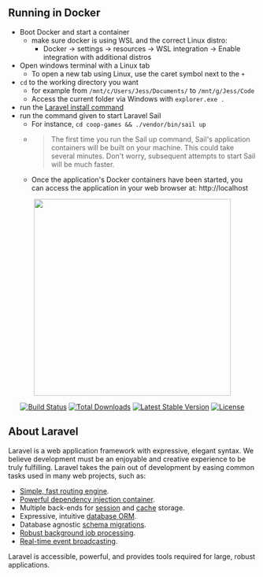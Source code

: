 ## Running in Docker

- Boot Docker and start a container
  - make sure docker is using WSL and the correct Linux distro:
    - Docker -> settings -> resources -> WSL integration -> Enable integration with additional distros
- Open windows terminal with a Linux tab
  - To open a new tab using Linux, use the caret symbol next to the `+`
- `cd` to the working directory you want
  - for example from `/mnt/c/Users/Jess/Documents/` to `/mnt/g/Jess/Code`
  - Access the current folder via Windows with `explorer.exe .`
- run the [Laravel install command](https://laravel.com/docs/8.x/installation#getting-started-on-windows)
- run the command given to start Laravel Sail
  - For instance, `cd coop-games && ./vendor/bin/sail up`
  - > The first time you run the Sail up command, Sail's application containers will be built on your machine. 
    > This could take several minutes. Don't worry, subsequent attempts to start Sail will be much faster.
  - Once the application's Docker containers have been started, you can access the application in your web browser at: http://localhost

<p align="center"><a href="https://laravel.com" target="_blank"><img src="https://raw.githubusercontent.com/laravel/art/master/logo-lockup/5%20SVG/2%20CMYK/1%20Full%20Color/laravel-logolockup-cmyk-red.svg" width="400"></a></p>

<p align="center">
<a href="https://travis-ci.org/laravel/framework"><img src="https://travis-ci.org/laravel/framework.svg" alt="Build Status"></a>
<a href="https://packagist.org/packages/laravel/framework"><img src="https://img.shields.io/packagist/dt/laravel/framework" alt="Total Downloads"></a>
<a href="https://packagist.org/packages/laravel/framework"><img src="https://img.shields.io/packagist/v/laravel/framework" alt="Latest Stable Version"></a>
<a href="https://packagist.org/packages/laravel/framework"><img src="https://img.shields.io/packagist/l/laravel/framework" alt="License"></a>
</p>

## About Laravel

Laravel is a web application framework with expressive, elegant syntax. We believe development must be an enjoyable and creative experience to be truly fulfilling. Laravel takes the pain out of development by easing common tasks used in many web projects, such as:

- [Simple, fast routing engine](https://laravel.com/docs/routing).
- [Powerful dependency injection container](https://laravel.com/docs/container).
- Multiple back-ends for [session](https://laravel.com/docs/session) and [cache](https://laravel.com/docs/cache) storage.
- Expressive, intuitive [database ORM](https://laravel.com/docs/eloquent).
- Database agnostic [schema migrations](https://laravel.com/docs/migrations).
- [Robust background job processing](https://laravel.com/docs/queues).
- [Real-time event broadcasting](https://laravel.com/docs/broadcasting).

Laravel is accessible, powerful, and provides tools required for large, robust applications.
